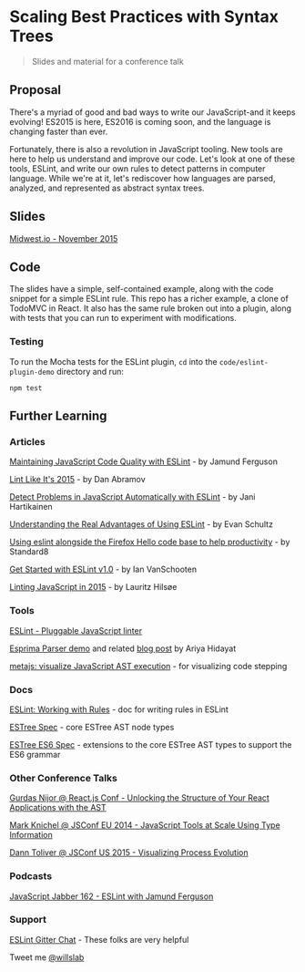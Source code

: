 # Scaling Best Practices with Syntax Trees
> Slides and material for a conference talk

## Proposal

There's a myriad of good and bad ways to write our JavaScript-and it keeps evolving! ES2015 is here, ES2016 is coming soon, and the language is changing faster than ever.

Fortunately, there is also a revolution in JavaScript tooling. New tools are here to help us understand and improve our code. Let's look at one of these tools, ESLint, and write our own rules to detect patterns in computer language. While we're at it, let's rediscover how languages are parsed, analyzed, and represented as abstract syntax trees.	

## Slides

[Midwest.io - November 2015](http://slides.com/willklein/scaling-best-practices)

## Code

The slides have a simple, self-contained example, along with the code snippet for a simple ESLint rule. This repo has a richer example, a clone of TodoMVC in React. It also has the same rule broken out into a plugin, along with tests that you can run to experiment with modifications.

### Testing

To run the Mocha tests for the ESLint plugin, `cd` into the `code/eslint-plugin-demo` directory and run:

    npm test

## Further Learning

### Articles

[Maintaining JavaScript Code Quality with ESLint](https://www.paypal-engineering.com/2014/12/12/maintaining-javascript-code-quality-with-eslint/) - by Jamund Ferguson

[Lint Like It's 2015](https://medium.com/@dan_abramov/lint-like-it-s-2015-6987d44c5b48) - by Dan Abramov

[Detect Problems in JavaScript Automatically with ESLint](http://davidwalsh.name/eslint) - by Jani Hartikainen

[Understanding the Real Advantages of Using ESLint](http://rangle.io/blog/understanding-the-real-advantages-of-using-eslint/) - by Evan Schultz

[Using eslint alongside the Firefox Hello code base to help productivity](https://blog.mozilla.org/standard8/2015/05/13/using-eslint-alongside-the-firefox-hello-code-base-to-help-productivity/) - by Standard8

[Get Started with ESLint v1.0](http://devnull.guru/get-started-with-eslint/) - by Ian VanSchooten

[Linting JavaScript in 2015](http://blog.lauritz.me/linting-javascript-in-2015/) - by Lauritz Hilsøe

### Tools

[ESLint - Pluggable JavaScript linter](http://eslint.org)

[Esprima Parser demo](http://esprima.org/demo/parse.html) and related [blog post](http://ariya.ofilabs.com/2012/04/javascript-syntax-tree-visualization-with-esprima.html) by Ariya Hidayat

[metajs: visualize JavaScript AST execution](http://int3.github.io/metajs/) - for visualizing code stepping

### Docs

[ESLint: Working with Rules](http://eslint.org/docs/developer-guide/working-with-rules.html) - doc for writing rules in ESLint

[ESTree Spec](https://github.com/estree/estree/blob/master/spec.md) - core ESTree AST node types

[ESTree ES6 Spec](https://github.com/estree/estree/blob/master/es6.md) -  extensions to the core ESTree AST types to support the ES6 grammar

### Other Conference Talks

[Gurdas Nijor @ React.js Conf - Unlocking the Structure of Your React Applications with the AST](http://conf.reactjs.com/schedule.html#unlocking-the-structure-of-your-react-applications-with-the-ast)

[Mark Knichel @ JSConf EU 2014 - JavaScript Tools at Scale Using Type Information](https://www.youtube.com/watch?v=oXZaqHWq6cM)

[Dann Toliver @ JSConf US 2015 - Visualizing Process Evolution](http://2015.jsconf.us/speakers.html#toliver)

### Podcasts

[JavaScript Jabber 162 - ESLint with Jamund Ferguson](http://devchat.tv/js-jabber/162-jsj-eslint-with-jamund-ferguson)

### Support

[ESLint Gitter Chat](http://gitter.im/eslint/eslint) - These folks are very helpful

Tweet me [@willslab](https://twitter.com/willslab)
